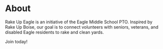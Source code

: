 # About

Rake Up Eagle is an initiative of the Eagle Middle School PTO.  Inspired by Rake Up Boise, our goal is to connect volunteers with seniors, veterans, and disabled Eagle residents to rake and clean yards.

Join today!